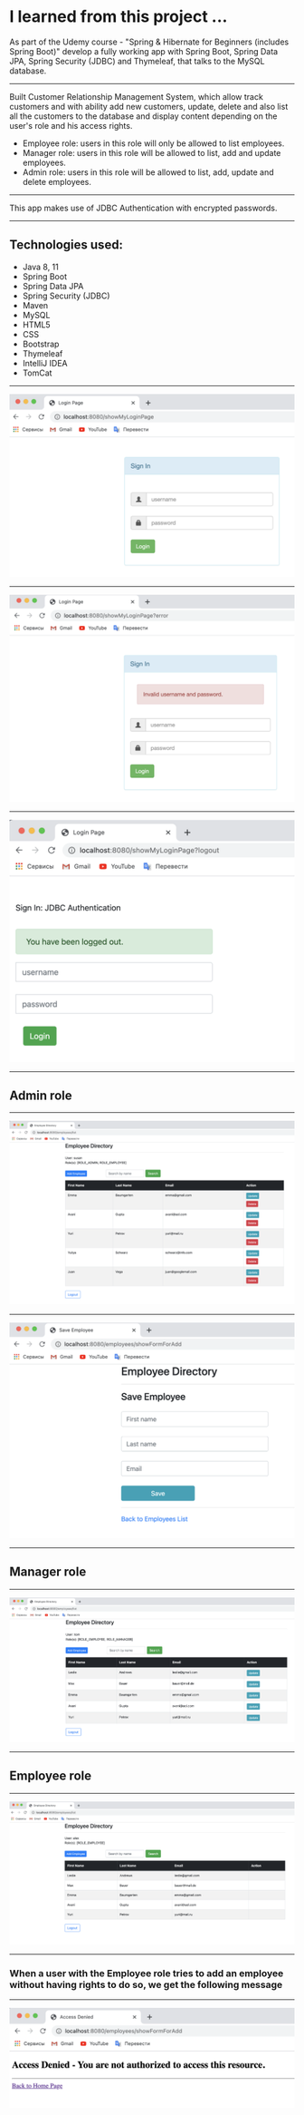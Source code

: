 # I learned from this project ...

As part of the Udemy course - "Spring & Hibernate for Beginners (includes Spring Boot)" develop a fully working app with 
Spring Boot, Spring Data JPA, Spring Security (JDBC) and Thymeleaf, that talks to the MySQL database.
******
Built Customer Relationship Management System, which allow track customers and with ability 
add new customers, update, delete and also list all the customers to the database and display content 
depending on the user's role and his access rights.

- Employee role: users in this role will only be allowed to list employees.
- Manager role: users in this role will be allowed to list, add and update employees.
- Admin role: users in this role will be allowed to list, add, update and delete employees. 
******
This app makes use of JDBC Authentication with encrypted passwords.
******
## Technologies used:
- Java 8, 11
- Spring Boot
- Spring Data JPA
- Spring Security (JDBC)
- Maven
- MySQL
- HTML5
- CSS
- Bootstrap
- Thymeleaf
- IntelliJ IDEA
- TomCat
*****
![](screenshots/login_form.png)
*****
![](screenshots/Invalid_registration_details.png)
*****
![](screenshots/successful_logout.png)
*****
## Admin role
*****
![](screenshots/User_with_full_access_rights.png)
*****
![](screenshots/Add_employee.png)
*****
## Manager role
*****
![](screenshots/User_without_deletion_rights.png)
*****
## Employee role
*****
![](screenshots/User_with_view_only_access.png)
*****
### When a user with the Employee role tries to add an employee without having rights to do so, we get the following message
*****
![](screenshots/Access_denied.png)
